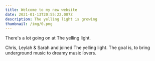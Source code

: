 ```yaml
---
title: Welcome to my new website
date: 2021-01-13T20:55:22.007Z
description: The yelling light is growing
thumbnail: /img/0.png
---
```

There's a lot going on at The yelling light.

Chris, Leylah & Sarah and joined The yelling light. The goal is, to bring underground music to dreamy music lovers.